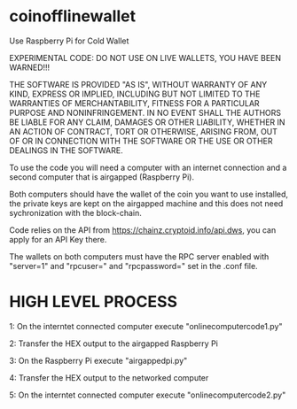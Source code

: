 # coinofflinewallet
Use Raspberry Pi for Cold Wallet

EXPERIMENTAL CODE: DO NOT USE ON LIVE WALLETS, YOU HAVE BEEN WARNED!!!

THE SOFTWARE IS PROVIDED "AS IS", WITHOUT WARRANTY OF ANY KIND, EXPRESS OR IMPLIED, INCLUDING BUT NOT LIMITED TO THE WARRANTIES OF
MERCHANTABILITY, FITNESS FOR A PARTICULAR PURPOSE AND NONINFRINGEMENT. IN NO EVENT SHALL THE AUTHORS BE LIABLE FOR ANY CLAIM, DAMAGES OR OTHER LIABILITY, WHETHER IN AN ACTION OF CONTRACT, TORT OR OTHERWISE, ARISING FROM, OUT OF OR IN CONNECTION WITH THE SOFTWARE OR THE USE OR OTHER DEALINGS IN THE SOFTWARE.

To use the code you will need a computer with an internet connection and a second computer that is airgapped (Raspberry Pi).

Both computers should have the wallet of the coin you want to use installed, the private keys are kept on the airgapped machine and this does not need sychronization with the block-chain.

Code relies on the API from https://chainz.cryptoid.info/api.dws, you can apply for an API Key there.

The wallets on both computers must have the RPC server enabled with "server=1" and "rpcuser=" and "rpcpassword=" set in the .conf file.

# HIGH LEVEL PROCESS

1: On the interntet connected computer execute "onlinecomputercode1.py"

2: Transfer the HEX output to the airgapped Raspberry Pi

3: On the Raspberry Pi execute "airgappedpi.py"

4: Transfer the HEX output to the networked computer

5: On the interntet connected computer execute "onlinecomputercode2.py"
